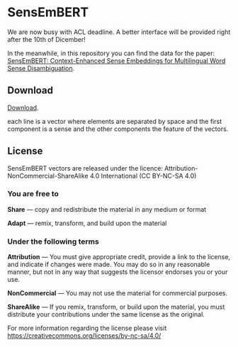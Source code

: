 # SensEmBERT

We are now busy with ACL deadline. A better interface will be 
provided right after the 10th of Dicember!

In the meanwhile, in this repository you can find the data for the paper: [SensEmBERT: Context-Enhanced Sense Embeddings for Multilingual Word Sense Disambiguation](https://pasinit.github.io/papers/scarlini_etal_aaai2020.pdf).

## Download
[Download](https://drive.google.com/drive/folders/1v-Fwa1m5QOlLNBmRAlL_YCoxV0J7bKXy?usp=sharing).

each line is a vector where elements are separated by space and the first component is a sense and the other components the feature of 
the vectors.

## License
SensEmBERT vectors are released under the licence:
Attribution-NonCommercial-ShareAlike 4.0 International (CC BY-NC-SA 4.0)

### You are free to

**Share** — copy and redistribute the material in any medium or format

**Adapt** — remix, transform, and build upon the material

### Under the following terms

**Attribution** — You must give appropriate credit, provide a link to the license, and indicate if changes were made. You may do so in any reasonable manner, but not in any way that suggests the licensor endorses you or your use.

**NonCommercial** — You may not use the material for commercial purposes.

**ShareAlike** — If you remix, transform, or build upon the material, you must distribute your contributions under the same license as the original.

For more information regarding the license please visit https://creativecommons.org/licenses/by-nc-sa/4.0/
